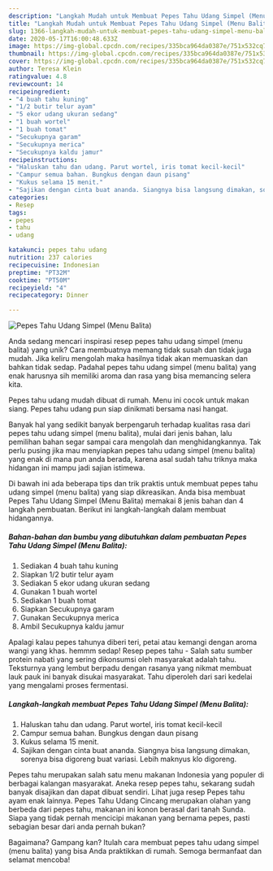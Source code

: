 ```yaml
---
description: "Langkah Mudah untuk Membuat Pepes Tahu Udang Simpel (Menu Balita), Lezat Sekali"
title: "Langkah Mudah untuk Membuat Pepes Tahu Udang Simpel (Menu Balita), Lezat Sekali"
slug: 1366-langkah-mudah-untuk-membuat-pepes-tahu-udang-simpel-menu-balita-lezat-sekali
date: 2020-05-17T16:00:48.633Z
image: https://img-global.cpcdn.com/recipes/335bca964da0387e/751x532cq70/pepes-tahu-udang-simpel-menu-balita-foto-resep-utama.jpg
thumbnail: https://img-global.cpcdn.com/recipes/335bca964da0387e/751x532cq70/pepes-tahu-udang-simpel-menu-balita-foto-resep-utama.jpg
cover: https://img-global.cpcdn.com/recipes/335bca964da0387e/751x532cq70/pepes-tahu-udang-simpel-menu-balita-foto-resep-utama.jpg
author: Teresa Klein
ratingvalue: 4.8
reviewcount: 14
recipeingredient:
- "4 buah tahu kuning"
- "1/2 butir telur ayam"
- "5 ekor udang ukuran sedang"
- "1 buah wortel"
- "1 buah tomat"
- "Secukupnya garam"
- "Secukupnya merica"
- "Secukupnya kaldu jamur"
recipeinstructions:
- "Haluskan tahu dan udang. Parut wortel, iris tomat kecil-kecil"
- "Campur semua bahan. Bungkus dengan daun pisang"
- "Kukus selama 15 menit."
- "Sajikan dengan cinta buat ananda. Siangnya bisa langsung dimakan, sorenya bisa digoreng buat variasi. Lebih maknyus klo digoreng."
categories:
- Resep
tags:
- pepes
- tahu
- udang

katakunci: pepes tahu udang 
nutrition: 237 calories
recipecuisine: Indonesian
preptime: "PT32M"
cooktime: "PT50M"
recipeyield: "4"
recipecategory: Dinner

---
```



![Pepes Tahu Udang Simpel (Menu Balita)](https://img-global.cpcdn.com/recipes/335bca964da0387e/751x532cq70/pepes-tahu-udang-simpel-menu-balita-foto-resep-utama.jpg)

Anda sedang mencari inspirasi resep pepes tahu udang simpel (menu balita) yang unik? Cara membuatnya memang tidak susah dan tidak juga mudah. Jika keliru mengolah maka hasilnya tidak akan memuaskan dan bahkan tidak sedap. Padahal pepes tahu udang simpel (menu balita) yang enak harusnya sih memiliki aroma dan rasa yang bisa memancing selera kita.

Pepes tahu udang mudah dibuat di rumah. Menu ini cocok untuk makan siang. Pepes tahu udang pun siap dinikmati bersama nasi hangat.

Banyak hal yang sedikit banyak berpengaruh terhadap kualitas rasa dari pepes tahu udang simpel (menu balita), mulai dari jenis bahan, lalu pemilihan bahan segar sampai cara mengolah dan menghidangkannya. Tak perlu pusing jika mau menyiapkan pepes tahu udang simpel (menu balita) yang enak di mana pun anda berada, karena asal sudah tahu triknya maka hidangan ini mampu jadi sajian istimewa.


Di bawah ini ada beberapa tips dan trik praktis untuk membuat pepes tahu udang simpel (menu balita) yang siap dikreasikan. Anda bisa membuat Pepes Tahu Udang Simpel (Menu Balita) memakai 8 jenis bahan dan 4 langkah pembuatan. Berikut ini langkah-langkah dalam membuat hidangannya.

<!--inarticleads1-->

##### Bahan-bahan dan bumbu yang dibutuhkan dalam pembuatan Pepes Tahu Udang Simpel (Menu Balita):

1. Sediakan 4 buah tahu kuning
1. Siapkan 1/2 butir telur ayam
1. Sediakan 5 ekor udang ukuran sedang
1. Gunakan 1 buah wortel
1. Sediakan 1 buah tomat
1. Siapkan Secukupnya garam
1. Gunakan Secukupnya merica
1. Ambil Secukupnya kaldu jamur


Apalagi kalau pepes tahunya diberi teri, petai atau kemangi dengan aroma wangi yang khas. hemmm sedap! Resep pepes tahu - Salah satu sumber protein nabati yang sering dikonsumsi oleh masyarakat adalah tahu. Teksturnya yang lembut berpadu dengan rasanya yang nikmat membuat lauk pauk ini banyak disukai masyarakat. Tahu diperoleh dari sari kedelai yang mengalami proses fermentasi. 

<!--inarticleads2-->

##### Langkah-langkah membuat Pepes Tahu Udang Simpel (Menu Balita):

1. Haluskan tahu dan udang. Parut wortel, iris tomat kecil-kecil
1. Campur semua bahan. Bungkus dengan daun pisang
1. Kukus selama 15 menit.
1. Sajikan dengan cinta buat ananda. Siangnya bisa langsung dimakan, sorenya bisa digoreng buat variasi. Lebih maknyus klo digoreng.


Pepes tahu merupakan salah satu menu makanan Indonesia yang populer di berbagai kalangan masyarakat. Aneka resep pepes tahu, sekarang sudah banyak disajikan dan dapat dibuat sendiri. Lihat juga resep Pepes tahu ayam enak lainnya. Pepes Tahu Udang Cincang merupakan olahan yang berbeda dari pepes tahu, makanan ini konon berasal dari tanah Sunda. Siapa yang tidak pernah mencicipi makanan yang bernama pepes, pasti sebagian besar dari anda pernah bukan? 

Bagaimana? Gampang kan? Itulah cara membuat pepes tahu udang simpel (menu balita) yang bisa Anda praktikkan di rumah. Semoga bermanfaat dan selamat mencoba!
